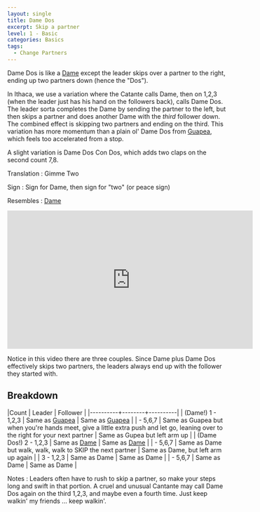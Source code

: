 ```yaml
---
layout: single
title: Dame Dos
excerpt: Skip a partner
level: 1 - Basic
categories: Basics
tags: 
  - Change Partners
---
```


Dame Dos is like a [Dame](/basics/dame) except the leader skips over a partner to the right, ending up two
partners down (hence the "Dos"). 

In Ithaca, we use a variation where the Catante calls Dame, then on 1,2,3 (when the leader 
just has his hand on the followers back), calls Dame Dos.  The leader sorta completes the Dame
by sending the partner to the left, but then skips a partner and does another Dame with the 
_third_ follower down.  The combined effect is skipping two partners and ending on the third.  This
variation has more momentum than a plain ol' Dame Dos from [Guapea](/basics/guapea), which feels too accelerated
from a stop.  

A slight variation is Dame Dos Con Dos, which adds two claps on the second count 7,8.

Translation
:  Gimme Two

Sign
: Sign for Dame, then sign for "two" (or peace sign)

Resembles
: [Dame](/basics/dame)

<iframe width="560" height="315"  src="https://www.youtube-nocookie.com/embed/NUz3pnDTZus?rel=0" frameborder="0" allowfullscreen></iframe>

Notice in this video there are three couples.  Since Dame plus Dame Dos effectively skips two
partners, the leaders always end up with the follower they started with.  

## Breakdown

|Count     | Leader | Follower |
|----------+--------+----------|
| (Dame!) 1 - 1,2,3 | Same as [Guapea](/basics/guapea) | Same as [Guapea](/basics/guapea) |
| - 5,6,7 | Same as Guapea but when you're hands meet, give a little extra push and let go, leaning over to the right for your next partner | Same as Gupea but left arm up |
| (Dame Dos!) 2 - 1,2,3 | Same as [Dame](/basics/dame) | Same as [Dame](/basics/dame) |
| - 5,6,7 | Same as Dame but walk, walk, walk to SKIP the next partner | Same as Dame, but left arm up again |
| 3 - 1,2,3 | Same as Dame | Same as Dame |
| - 5,6,7 | Same as Dame | Same as Dame |


Notes
:  Leaders often have to rush to skip a partner, so make your steps long and swift in that portion.  A 
cruel and unusual Cantante may call Dame Dos again on the third 1,2,3, and maybe even a fourth time. 
Just keep walkin' my friends ... keep walkin'.   